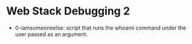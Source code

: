 # Web Stack Debugging 2

* 0-iamsomeoneelse: script that runs the whoami command under the user passed as an argument.
